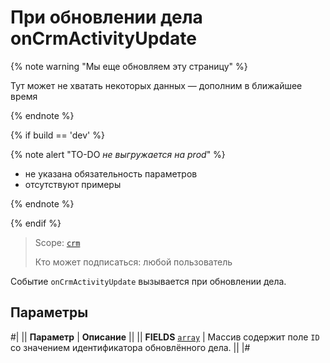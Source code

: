 # При обновлении дела onCrmActivityUpdate

{% note warning "Мы еще обновляем эту страницу" %}

Тут может не хватать некоторых данных — дополним в ближайшее время

{% endnote %}

{% if build == 'dev' %}

{% note alert "TO-DO _не выгружается на prod_" %}

- не указана обязательность параметров
- отсутствуют примеры

{% endnote %}

{% endif %}

> Scope: [`crm`](../../../../scopes/permissions.md)
>
> Кто может подписаться: любой пользователь

Событие `onCrmActivityUpdate` вызывается при обновлении дела.

## Параметры

#|
|| **Параметр** | **Описание** ||
|| **FIELDS**
[`array`](../../../../data-types.md) | Массив содержит поле `ID` со значением идентификатора обновлённого дела. ||
|#